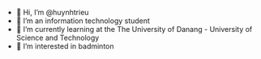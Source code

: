 - 👋 Hi, I’m @huynhtrieu
- 💞️ I’m an information technology student
- 🌱 I’m currently learning at the The University of Danang - University of Science and Technology
- 👀 I’m interested in badminton


<!---
huynhtrieu/huynhtrieu is a ✨ special ✨ repository because its `README.md` (this file) appears on your GitHub profile.
You can click the Preview link to take a look at your changes.
--->
